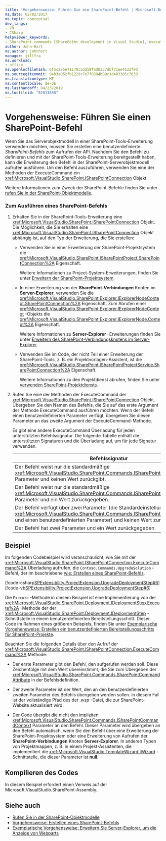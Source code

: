 ```yaml
---
title: 'Vorgehensweise: Führen Sie ein SharePoint-Befehl | Microsoft-Dokumentation'
ms.date: 02/02/2017
ms.topic: conceptual
dev_langs:
- VB
- CSharp
helpviewer_keywords:
- SharePoint commands [SharePoint development in Visual Studio], executing
author: John-Hart
ms.author: johnhart
manager: jillfra
ms.workload:
- office
ms.openlocfilehash: 6f5c285e71179c5dd59fad0357dbf71ee4b32f9d
ms.sourcegitcommit: 94b3a052fb1229c7e7f8804b09c1d403385c7630
ms.translationtype: MT
ms.contentlocale: de-DE
ms.lasthandoff: 04/23/2019
ms.locfileid: "62813888"
---
```

# <a name="how-to-execute-a-sharepoint-command"></a>Vorgehensweise: Führen Sie einen SharePoint-Befehl
  Wenn Sie das Serverobjektmodell in einer SharePoint-Tools-Erweiterung verwenden möchten, müssen Sie erstellen eine benutzerdefinierte *SharePoint-Befehls* zum Aufrufen der API. Nachdem Sie den Befehl zu definieren und mit der SharePoint-Tools-Erweiterung bereitgestellt haben, kann die Erweiterung den Befehl in der SharePoint-Serverobjektmodell aufrufen ausführen. Um den Befehl auszuführen, verwenden Sie eine der Methoden der ExecuteCommand ein <xref:Microsoft.VisualStudio.SharePoint.ISharePointConnection> Objekt.

 Weitere Informationen zum Zweck der SharePoint-Befehle finden Sie unter [rufen Sie in der SharePoint-Objektmodelle](../sharepoint/calling-into-the-sharepoint-object-models.md).

### <a name="to-execute-a-sharepoint-command"></a>Zum Ausführen eines SharePoint-Befehls

1. Erhalten Sie in der SharePoint-Tools-Erweiterung eine <xref:Microsoft.VisualStudio.SharePoint.ISharePointConnection> Objekt. Die Möglichkeit, die Sie erhalten eine <xref:Microsoft.VisualStudio.SharePoint.ISharePointConnection> Objekt abhängig ist, auf den Typ der Erweiterung, die Sie erstellen:

    - Verwenden Sie in einer Erweiterung der SharePoint-Projektsystem die <xref:Microsoft.VisualStudio.SharePoint.ISharePointProject.SharePointConnection%2A> Eigenschaft.

         Weitere Informationen zu Project-System-Erweiterungen, finden Sie unter [Erweitern der SharePoint-Projektsystem](../sharepoint/extending-the-sharepoint-project-system.md).

    - In einer Erweiterung von der **SharePoint-Verbindungen** Knoten im **Server-Explorer**, verwenden Sie die <xref:Microsoft.VisualStudio.SharePoint.Explorer.IExplorerNodeContext.SharePointConnection%2A> Eigenschaft. Zum Abrufen einer <xref:Microsoft.VisualStudio.SharePoint.Explorer.IExplorerNodeContext> -Objekts die <xref:Microsoft.VisualStudio.SharePoint.Explorer.IExplorerNode.Context%2A> Eigenschaft.

         Weitere Informationen zu **Server-Explorer** -Erweiterungen finden Sie unter [Erweitern des SharePoint-Verbindungsknotens im Server-Explorer](../sharepoint/extending-the-sharepoint-connections-node-in-server-explorer.md).

    - Verwenden Sie im Code, der nicht Teil einer Erweiterung der SharePoint-Tools, z. B. ein Projektvorlagen-Assistent, ist die <xref:Microsoft.VisualStudio.SharePoint.ISharePointProjectService.SharePointConnection%2A> Eigenschaft.

         Weitere Informationen zu den Projektdienst abrufen, finden Sie unter [verwenden SharePoint-Projektdiensts](../sharepoint/using-the-sharepoint-project-service.md).

2. Rufen Sie eine der Methoden der ExecuteCommand der <xref:Microsoft.VisualStudio.SharePoint.ISharePointConnection> Objekt. Übergeben Sie den Namen des Befehls, die Sie auf das erste Argument der Methode ExecuteCommand ausführen möchten. Wenn der Befehl einen benutzerdefinierten Parameter verfügt, übergeben Sie diesen Parameter an das zweite Argument der ExecuteCommand-Methode.

     Es gibt eine andere ExecuteCommand Überladung für jeden unterstützten Befehlssignatur. Die folgende Tabelle enthält die unterstützten Signaturen und die Überladung auf, um für jede Signatur verwenden.

    |Befehlssignatur|ExecuteCommand Überladung verwenden|
    |-----------------------|------------------------------------|
    |Der Befehl weist nur die standardmäßige <xref:Microsoft.VisualStudio.SharePoint.Commands.ISharePointCommandContext> Parameter und keinen Wert zurückgibt.|<xref:Microsoft.VisualStudio.SharePoint.ISharePointConnection.ExecuteCommand%2A>|
    |Der Befehl weist nur die standardmäßige <xref:Microsoft.VisualStudio.SharePoint.Commands.ISharePointCommandContext> Parameter und ein Wert zurückgegeben.|<xref:Microsoft.VisualStudio.SharePoint.ISharePointConnection.ExecuteCommand%2A>|
    |Der Befehl verfügt über zwei Parameter (die Standardeinstellung <xref:Microsoft.VisualStudio.SharePoint.Commands.ISharePointCommandContext> und einen benutzerdefinierten Parameter) und keinen Wert zurückgibt.|<xref:Microsoft.VisualStudio.SharePoint.ISharePointConnection.ExecuteCommand%2A>|
    |Der Befehl hat zwei Parameter und ein Wert zurückgegeben.|<xref:Microsoft.VisualStudio.SharePoint.ISharePointConnection.ExecuteCommand%2A>|

## <a name="example"></a>Beispiel
 Im folgenden Codebeispiel wird veranschaulicht, wie Sie mit der <xref:Microsoft.VisualStudio.SharePoint.ISharePointConnection.ExecuteCommand%2A> Überladung aufrufen, die `Contoso.Commands.UpgradeSolution` -Befehl, der im beschriebene [wie: Erstellen eines SharePoint-Befehls](../sharepoint/how-to-create-a-sharepoint-command.md).

 [!code-csharp[SPExtensibility.ProjectExtension.UpgradeDeploymentStep#6](../sharepoint/codesnippet/CSharp/UpgradeDeploymentStep/deploymentstepextension/upgradestep.cs#6)]
 [!code-vb[SPExtensibility.ProjectExtension.UpgradeDeploymentStep#6](../sharepoint/codesnippet/VisualBasic/upgradedeploymentstep/deploymentstepextension/upgradestep.vb#6)]

 Die `Execute` -Methode in diesem Beispiel ist eine Implementierung von der <xref:Microsoft.VisualStudio.SharePoint.Deployment.IDeploymentStep.Execute%2A> -Methode der der <xref:Microsoft.VisualStudio.SharePoint.Deployment.IDeploymentStep> -Schnittstelle in einem benutzerdefinierten Bereitstellungsschritt. Dieser Code im Rahmen eines größeren Beispiels, finden Sie unter [Exemplarische Vorgehensweise: Erstellen ein benutzerdefinierten Bereitstellungsschritts für SharePoint-Projekte](../sharepoint/walkthrough-creating-a-custom-deployment-step-for-sharepoint-projects.md).

 Beachten Sie die folgenden Details über den Aufruf der <xref:Microsoft.VisualStudio.SharePoint.ISharePointConnection.ExecuteCommand%2A> Methode:

- Der erste Parameter gibt den Befehl, den aufgerufen werden soll. Diese Zeichenfolge mit dem Wert übereinstimmt, die Sie zum Übergeben der <xref:Microsoft.VisualStudio.SharePoint.Commands.SharePointCommandAttribute> in der Befehlsdefinition.

- Der zweite Parameter ist der Wert, den an den benutzerdefinierten zweiten Parameter des Befehls übergeben werden sollen. In diesem Fall ist der vollständige Pfad des der *.wsp* -Datei, die zur SharePoint-Website aktualisiert wird.

- Der Code übergibt die nicht den impliziten <xref:Microsoft.VisualStudio.SharePoint.Commands.ISharePointCommandContext> Parameter an den Befehl. Dieser Parameter wird übergeben an den Befehl automatisch, wenn Sie den Befehl über eine Erweiterung der SharePoint-Projektsystem oder eine Erweiterung von Aufrufen der **SharePoint-Verbindungen** Knoten **Server-Explorer**. In anderen Typen von Projektmappen, z. B. in einem Projekt-Assistenten, die implementiert die <xref:Microsoft.VisualStudio.TemplateWizard.IWizard> -Schnittstelle, die dieser Parameter ist **null**.

## <a name="compile-the-code"></a>Kompilieren des Codes
 In diesem Beispiel erfordert einen Verweis auf der Microsoft.VisualStudio.SharePoint-Assembly.

## <a name="see-also"></a>Siehe auch
- [Rufen Sie in der SharePoint-Objektmodelle](../sharepoint/calling-into-the-sharepoint-object-models.md)
- [Vorgehensweise: Erstellen eines SharePoint-Befehls](../sharepoint/how-to-create-a-sharepoint-command.md)
- [Exemplarische Vorgehensweise: Erweitern Sie Server-Explorer, um die Anzeige von Webparts](../sharepoint/walkthrough-extending-server-explorer-to-display-web-parts.md)
